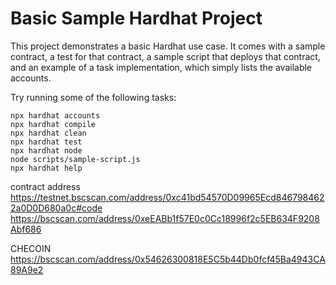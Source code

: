 # Basic Sample Hardhat Project

This project demonstrates a basic Hardhat use case. It comes with a sample contract, a test for that contract, a sample script that deploys that contract, and an example of a task implementation, which simply lists the available accounts.

Try running some of the following tasks:

```shell
npx hardhat accounts
npx hardhat compile
npx hardhat clean
npx hardhat test
npx hardhat node
node scripts/sample-script.js
npx hardhat help
```
contract address
https://testnet.bscscan.com/address/0xc41bd54570D09965Ecd8467984622a0D0D680a0c#code
https://bscscan.com/address/0xeEABb1f57E0c0Cc18996f2c5EB634F9208Abf686



CHECOIN
https://bscscan.com/address/0x54626300818E5C5b44Db0fcf45Ba4943CA89A9e2

